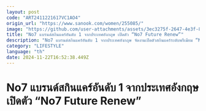 ```yaml
---
layout: post
code: "ART2411221617VC1AO4"
origin_url: "https://www.sanook.com/women/255085/"
image: "https://github.com/user-attachments/assets/3ec3275f-2647-4e3f-8bee-9b2005f59b82"
title: "No7 แบรนด์สกินแคร์อันดับ 1 จากประเทศอังกฤษ เปิดตัว “No7 Future Renew”"
description: "No7 แบรนด์สกินแคร์อันดับ 1 จากประเทศอังกฤษ จัดงานเปิดตัวสกินแคร์ระดับพรีเมียม “No7 Future Renew”"
category: "LIFESTYLE"
language: "th"
date: 2024-11-22T16:52:38.449Z
---
```


# No7 แบรนด์สกินแคร์อันดับ 1 จากประเทศอังกฤษ เปิดตัว “No7 Future Renew”